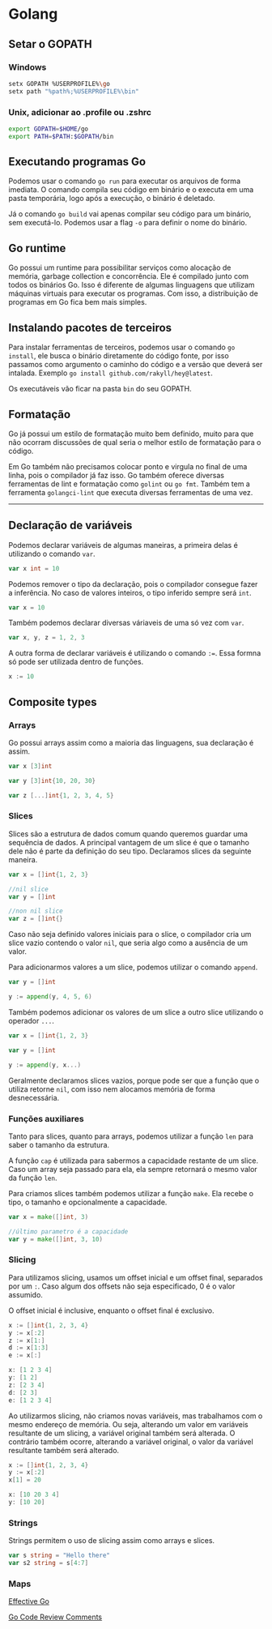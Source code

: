 # Golang

## Setar o GOPATH

### Windows

```bash
setx GOPATH %USERPROFILE%\go
setx path "%path%;%USERPROFILE%\bin"
```

### Unix, adicionar ao .profile ou .zshrc

```bash
export GOPATH=$HOME/go
export PATH=$PATH:$GOPATH/bin
```

## Executando programas Go

Podemos usar o comando `go run` para executar os arquivos de forma imediata. O comando compila seu código em binário e o executa em uma pasta temporária, logo após a execução, o binário é deletado.

Já o comando `go build` vai apenas compilar seu código para um binário, sem executá-lo. Podemos usar a flag `-o` para definir o nome do binário.

## Go runtime

Go possui um runtime para possibilitar serviços como alocação de memória, garbage collection e concorrência. Ele é compilado junto com todos os binários Go. Isso é diferente de algumas linguagens que utilizam máquinas virtuais para executar os programas. Com isso, a distribuição de programas em Go fica bem mais simples.

## Instalando pacotes de terceiros

Para instalar ferramentas de terceiros, podemos usar o comando `go install`, ele busca o binário diretamente do código fonte, por isso passamos como argumento o caminho do código e a versão que deverá ser intalada. Exemplo `go install github.com/rakyll/hey@latest`.

Os executáveis vão ficar na pasta `bin` do seu GOPATH.

## Formatação

Go já possui um estilo de formatação muito bem definido, muito para que não ocorram discussões de qual seria o melhor estilo de formatação para o código.

Em Go também não precisamos colocar ponto e virgula no final de uma linha, pois o compilador já faz isso. Go também oferece diversas ferramentas de lint e formatação como `golint` ou `go fmt`. Também tem a ferramenta `golangci-lint` que executa diversas ferramentas de uma vez.

---

## Declaração de variáveis

Podemos declarar variáveis de algumas maneiras, a primeira delas é utilizando o comando `var`.

```go
var x int = 10
```

Podemos remover o tipo da declaração, pois o compilador consegue fazer a inferência. No caso de valores inteiros, o tipo inferido sempre será `int`.

```go
var x = 10
```

Também podemos declarar diversas váriaveis de uma só vez com `var`.

```go
var x, y, z = 1, 2, 3
```

A outra forma de declarar variáveis é utilizando o comando `:=`. Essa formna só pode ser utilizada dentro de funções.

```go
x := 10
```

## Composite types

### Arrays

Go possui arrays assim como a maioria das linguagens, sua declaração é assim.

```go
var x [3]int

var y [3]int{10, 20, 30}

var z [...]int{1, 2, 3, 4, 5}
```

### Slices

Slices são a estrutura de dados comum quando queremos guardar uma sequência de dados. A principal vantagem de um slice é que o tamanho dele não é parte da definição do seu tipo. Declaramos slices da seguinte maneira.

```go
var x = []int{1, 2, 3}

//nil slice
var y = []int

//non nil slice
var z = []int{}
```

Caso não seja definido valores iniciais para o slice, o compilador cria um slice vazio contendo o valor `nil`, que seria algo como a ausência de um valor.

Para adicionarmos valores a um slice, podemos utilizar o comando `append`.

```go
var y = []int

y := append(y, 4, 5, 6)
```

Também podemos adicionar os valores de um slice a outro slice utilizando o operador `...`.

```go
var x = []int{1, 2, 3}

var y = []int

y := append(y, x...)
```

Geralmente declaramos slices vazios, porque pode ser que a função que o utiliza retorne `nil`, com isso nem alocamos memória de forma desnecessária.

### Funções auxiliares

Tanto para slices, quanto para arrays, podemos utilizar a função `len` para saber o tamanho da estrutura.

A função `cap` é utilizada para sabermos a capacidade restante de um slice. Caso um array seja passado para ela, ela sempre retornará o mesmo valor da função `len`.

Para criamos slices também podemos utilizar a função `make`. Ela recebe o tipo, o tamanho e opcionalmente a capacidade.

```go
var x = make([]int, 3)

//último parametro é a capacidade
var y = make([]int, 3, 10)
```

### Slicing

Para utilizamos slicing, usamos um offset inicial e um offset final, separados por um `:`. Caso algum dos offsets não seja especificado, 0 é o valor assumido.

O offset inicial é inclusive, enquanto o offset final é exclusivo.

```go
x := []int{1, 2, 3, 4}
y := x[:2]
z := x[1:]
d := x[1:3]
e := x[:]

x: [1 2 3 4]
y: [1 2]
z: [2 3 4]
d: [2 3]
e: [1 2 3 4]
```

Ao utilizarmos slicing, não criamos novas variáveis, mas trabalhamos com o mesmo endereço de memória. Ou seja, alterando um valor em variáveis resultante de um slicing, a variável original também será alterada. O contrário também ocorre, alterando a variável original, o valor da variável resultante também será alterado.

```go
x := []int{1, 2, 3, 4}
y := x[:2]
x[1] = 20

x: [10 20 3 4]
y: [10 20]
```

### Strings

Strings permitem o uso de slicing assim como arrays e slices.

```go
var s string = "Hello there"
var s2 string = s[4:7]
```

### Maps





[Effective Go](https://go.dev/doc/effective_go)

[Go Code Review Comments](https://github.com/golang/go/wiki/CodeReviewComments)
